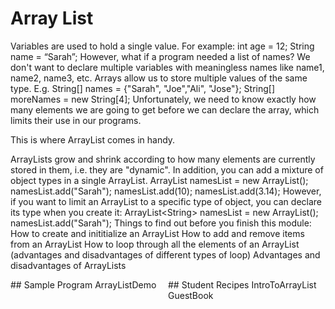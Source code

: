 
 # Array List
 Variables are used to hold a single value. For example:
 int age = 12; 
String name = “Sarah”;
 However, what if a program needed a list of names? We don't want to declare multiple variables with meaningless names like name1, name2, name3, etc.
Arrays allow us to store multiple values of the same type. E.g.
 String[] names = {"Sarah", "Joe","Ali", "Jose"};
String[] moreNames = new String[4];
 Unfortunately, we need to know exactly how many elements we are going to get before we can declare the array, which limits their use in our programs.


  This is where ArrayList comes in handy. 

ArrayLists grow and shrink according to how many elements are currently stored in them, i.e. they are "dynamic". In addition, you can add a mixture of object types in a single ArrayList.
 ArrayList namesList = new ArrayList();
    namesList.add("Sarah");
	namesList.add(10);
	namesList.add(3.14);
 However, if you want to limit an ArrayList to a specific type of object, you can declare its type when you create it:
 ArrayList&lt;String&gt; namesList = new ArrayList();
namesList.add("Sarah");
 Things to find out before you finish this module:
 How to create and inititialize an ArrayList
How to add and remove items from an ArrayList
How to loop through all the elements of an ArrayList (advantages and disadvantages of different types of loop)
Advantages and disadvantages of ArrayLists
 <div style="float: left; width: 50%;">
  ## Sample Program
  ArrayListDemo
 </div>
 <div style="float: left; width: 50%;">
  ## Student Recipes
  IntroToArrayList
        GuestBook
 </div>

